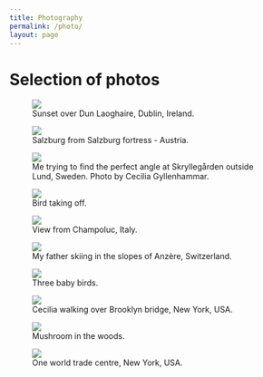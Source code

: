 ```yaml
---
title: Photography
permalink: /photo/
layout: page
---
```


# Selection of photos
<figure>
  <img src="/assets/img/photos/dunlaoghaire.jpg"/>
  <figcaption>Sunset over Dun Laoghaire, Dublin, Ireland.</figcaption>
</figure>

<figure>
  <img src="/assets/img/photos/salzburg.jpg"/>
  <figcaption>Salzburg from Salzburg fortress - Austria.</figcaption>
</figure>

<figure>
  <img src="/assets/img/photos/skryllegarden.jpg"/>
  <figcaption>Me trying to find the perfect angle at Skryllegården outside Lund, Sweden. Photo by Cecilia Gyllenhammar.</figcaption>
</figure>

<figure>
  <img src="/assets/img/photos/bird.jpg"/>
  <figcaption>Bird taking off.</figcaption>
</figure>

<figure>
  <img src="/assets/img/photos/champoluc.JPG"/>
  <figcaption>View from Champoluc, Italy.</figcaption>
</figure>

<figure>
  <img src="/assets/img/photos/skiing.jpg"/>
  <figcaption>My father skiing in the slopes of Anzère, Switzerland.</figcaption>
</figure>

<figure>
  <img src="/assets/img/photos/babybird.jpg"/>
  <figcaption>Three baby birds.</figcaption>
</figure>

<figure>
  <img src="/assets/img/photos/brooklynbridge.jpg"/>
  <figcaption>Cecilia walking over Brooklyn bridge, New York, USA.</figcaption>
</figure>

<figure>
  <img src="/assets/img/photos/mushroom.jpg"/>
  <figcaption>Mushroom in the woods.</figcaption>
</figure>

<figure>
  <img src="/assets/img/photos/worldtrade.jpg"/>
  <figcaption>One world trade centre, New York, USA.</figcaption>
</figure>
